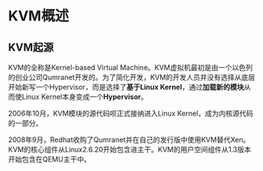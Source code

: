 # KVM概述
## KVM起源
KVM的全称是Kernel-based Virtual Machine。KVM虚拟机最初是由一个以色列的创业公司Qumranet开发的。为了简化开发，KVM的开发人员并没有选择从底层开始新写一个Hypervisor，而是选择了**基于Linux Kernel**，通过**加载新的模块**从而使Linux Kernel本身变成一个**Hypervisor**。

2006年10月，KVM模块的源代码呗正式接纳进入Linux Kernel，成为内核源代码的一部分。

2008年9月，Redhat收购了Qumranet并在自己的发行版中使用KVM替代Xen。KVM的核心组件从Linux2.6.20开始包含进主干。KVM的用户空间组件从1.3版本开始包含在QEMU主干中。





	